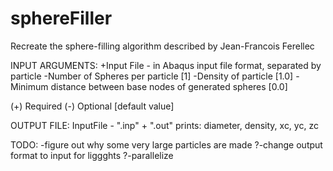 sphereFiller
============

Recreate the sphere-filling algorithm described by Jean-Francois Ferellec

INPUT ARGUMENTS:
+Input File - in Abaqus input file format, separated by particle
-Number of Spheres per particle [1]
-Density of particle [1.0]
-Minimum distance between base nodes of generated spheres [0.0]

(+) Required
(-) Optional [default value]

OUTPUT FILE:	InputFile - ".inp" + ".out"
prints: diameter, density, xc, yc, zc





TODO:
-figure out why some very large particles are made
?-change output format to input for liggghts
?-parallelize

